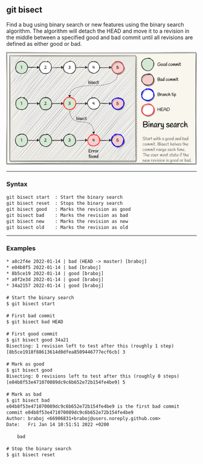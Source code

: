 ## git bisect
Find a bug using binary search or new features using the binary search algorithm. The algorithm 
will detach the HEAD and move it to a revision in the middle between a specified good and bad 
commit until all revisions are defined as either good or bad.

![Binary search](../../Assets/images/git-bisect.png)

-------------------------------------------------------------------------------
### Syntax
```shell
git bisect start  : Start the binary search 
git bisect reset  : Stops the binary search
git bisect good   : Marks the revision as good
git bisect bad    : Marks the revision as bad
git bisect new    : Marks the revision as new
git bisect old    : Marks the revision as old
```

-------------------------------------------------------------------------------
### Examples
```shell
* a8c2f4e 2022-01-14 | bad (HEAD -> master) [braboj]
* e04b8f5 2022-01-14 | bad [braboj]
* 8b5ce19 2022-01-14 | good [braboj]
* a0f2e3d 2022-01-14 | good [braboj]
* 34a2157 2022-01-14 | good [braboj]

# Start the binary search
$ git bisect start

# First bad commit
$ git bisect bad HEAD

# First good commit
$ git bisect good 34a21
Bisecting: 1 revision left to test after this (roughly 1 step)
[8b5ce1918f88613614d0dfea8509446777ecf6cb] 3

# Mark as good
$ git bisect good
Bisecting: 0 revisions left to test after this (roughly 0 steps)
[e04b8f53e471070089dc9c6b652e72b154fe4be9] 5

# Mark as bad
$ git bisect bad
e04b8f53e471070089dc9c6b652e72b154fe4be9 is the first bad commit
commit e04b8f53e471070089dc9c6b652e72b154fe4be9
Author: braboj <66906831+braboj@users.noreply.github.com>
Date:   Fri Jan 14 10:51:51 2022 +0200

    bad

# Stop the binary search
$ git bisect reset 
```
